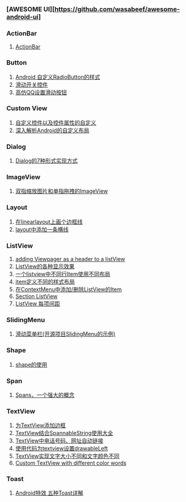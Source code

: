 
### [AWESOME UI][https://github.com/wasabeef/awesome-android-ui]

### ActionBar

1. [ActionBar][actionbar1]

### Button

1. [Android 自定义RadioButton的样式][button1]
2. [滑动开关控件][button2]
3. [高仿QQ设置滑动按钮][button3]

### Custom View

1. [自定义控件以及控件属性的自定义][custom1]
2. [深入解析Android的自定义布局][custom2]

### Dialog

1. [Dialog的7种形式实现方式][dialog1]

### ImageView

1. [双指缩放图片和单指拖拽的ImageView][image1]


### Layout

1. [在linearlayout上画个边框线][layout1]
2. [layout中添加一条横线][layout2]

### ListView

1. [adding Viewpager as a header to a listView][listview1]
2. [ListView的各种显示效果][listview2]
3. [一个listview中不同行Item使用不同布局][listview3]
4. [item定义不同的样式布局][listview4]
5. [在ContextMenu中添加/删除ListView的Item][listview5]
6. [Section ListView][listview6]
7. [ListView 每项间距][listview7]
 

### SlidingMenu

1. [滑动菜单栏(开源项目SlidingMenu的示例)][sliding1]

### Shape

1. [shape的使用][shape1]

### Span
1. [Spans，一个强大的概念][span1]


### TextView

1. [为TextView添加边框][text1]
2. [TextView结合SpannableString使用大全][text2]
3. [TextView中电话号码、网址自动链接][text3]
4. [使用代码为textview设置drawableLeft][text4]
5. [TextView实现文字大小不同和文字颜色不同][text5]
6. [Custom TextView with different color words][text6]

### Toast

1. [Android特效 五种Toast详解][toast1]



[actionbar1]: http://blog.csdn.net/liu149339750/article/details/8282471
[button1]: http://blog.sina.com.cn/s/blog_777c69930100z6j7.html
[button2]: http://baiy-mail2012.iteye.com/blog/1671641
[button3]: http://www.apkbus.com/forum.php?mod=viewthread&tid=68179

[custom1]: http://blog.csdn.net/nanlus/article/details/8219868
[custom2]: https://greenrobot.me/devpost/android-custom-layout/

[dialog1]: http://www.codeceo.com/article/7-android-dialog.html
[image1]: http://blog.csdn.net/liu_zhen_wei/article/details/7652908
[layout1]: http://blog.csdn.net/hlily2005/article/details/6005969
[layout2]: http://www.eoeandroid.com/thread-62942-1-1.html
[listview1]: http://stackoverflow.com/questions/17087241/adding-viewpager-as-a-header-to-a-listview
[listview2]: http://www.cnblogs.com/chenguanwei/archive/2011/12/09/2282421.html
[listview3]: http://blog.sina.com.cn/s/blog_5da93c8f0100wx4v.html
[listview4]: http://www.yoyong.com/archives/252
[listview5]: http://www.iteye.com/topic/1113551
[listview6]: http://blog.csdn.net/r8hzgemq/article/details/7882985
[listview7]: http://blog.csdn.net/a7888067/article/details/6621817

[sliding1]: http://blog.csdn.net/acrambler/article/details/13775179

[shape1]: http://www.cnblogs.com/cyanfei/archive/2012/07/27/2612023.html

[span1]: http://rocko.xyz/2015/03/04/%E3%80%90%E8%AF%91%E3%80%91Spans%EF%BC%8C%E4%B8%80%E4%B8%AA%E5%BC%BA%E5%A4%A7%E7%9A%84%E6%A6%82%E5%BF%B5/

[text1]: http://blog.csdn.net/jwzhangjie/article/details/9404823
[text2]: http://blog.sina.com.cn/s/blog_5da93c8f0100ul3z.html
[text3]: http://blog.sina.com.cn/s/blog_5da93c8f0100ul4a.html
[text4]: http://blog.csdn.net/csdn_ask/article/details/8640994
[text5]: http://blog.csdn.net/h3c4lenovo/article/details/32930821
[text6]: http://stackoverflow.com/questions/11479560/custom-textview-in-android-with-different-color-words

[toast1]: http://android.tgbus.com/Android/tutorial/201103/346236.shtml